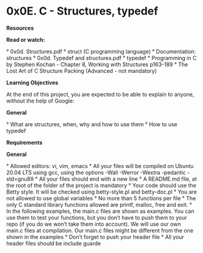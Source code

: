 # **0x0E. C - Structures, typedef**

**Resources**

**Read or watch:**

° 0x0d. Structures.pdf
° struct (C programming language)
° Documentation: structures
° 0x0d. Typedef and structures.pdf
° typedef
° Programming in C by Stephen Kochan - Chapter 8, Working with Structures p163-189
° The Lost Art of C Structure Packing (Advanced - not mandatory)

**Learning Objectives**

At the end of this project, you are expected to be able to explain to anyone, without the help of Google:

**General**

° What are structures, when, why and how to use them
° How to use typedef

**Requirements**

**General**

° Allowed editors: vi, vim, emacs
° All your files will be compiled on Ubuntu 20.04 LTS using gcc, using the options -Wall -Werror -Wextra -pedantic -std=gnu89
° All your files should end with a new line
° A README.md file, at the root of the folder of the project is mandatory
° Your code should use the Betty style. It will be checked using betty-style.pl and betty-doc.pl
° You are not allowed to use global variables
° No more than 5 functions per file
° The only C standard library functions allowed are printf, malloc, free and exit.
° In the following examples, the main.c files are shown as examples. You can use them to test your functions, but you don’t have to push them to your repo (if you do we won’t take them into account). We will use our own main.c files at compilation. Our main.c files might be different from the one shown in the examples
° Don’t forget to push your header file
° All your header files should be include guarde
